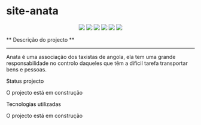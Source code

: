 # site-anata
<p align="center">
<img src="https://img.shields.io/github/issues/brauliovicente/site-anata">
<img src="https://img.shields.io/github/forks/brauliovicente/site-anata">
<img src="https://img.shields.io/github/stars/brauliovicente/site-anata">
<img src="https://img.shields.io/github/stars/brauliovicente/site-anata">
<img src="https://img.shields.io/github/license/brauliovicente/site-anata">
<img src="https://img.shields.io/twitter/url?style=social">
</p>
** Descrição do projecto **
<hr>
Anata é uma associação dos taxistas de angola, ela tem uma grande responsabilidade no controlo daqueles que têm a dificil tarefa transportar bens e pessoas.
<br>
<p style="font-size:14px; color:black">Status projecto</p>
O projecto está em construção

<p style="font-size:14px; color:black">Tecnologias utilizadas</p>
O projecto está em construção

